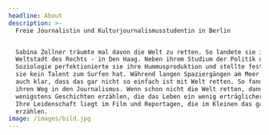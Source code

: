 ```yaml
---
headline: About
description: >-
  Freie Journalistin und Kulturjournalismusstudentin in Berlin


  Sabina Zollner träumte mal davon die Welt zu retten. So landete sie in der
  Weltstadt des Rechts - in Den Haag. Neben ihrem Studium der Politik und
  Soziologie perfektionierte sie ihre Hummusproduktion und stellte fest, dass
  sie kein Talent zum Surfen hat. Während langen Spaziergängen am Meer wurde ihr
  auch klar, dass das gar nicht so einfach ist mit Welt retten. So fand sie
  ihren Weg in den Journalismus. Wenn schon nicht die Welt retten, dann
  wenigstens Geschichten erzählen, die das Leben ein wenig erträglicher machen.
  Ihre Leidenschaft liegt im Film und Reportagen, die im Kleinen das ganz Große
  erzählen.
image: /images/bild.jpg
---
```


